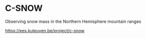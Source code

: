 # C-SNOW

Observing snow mass in the Northern Hemisphere mountain ranges

https://ees.kuleuven.be/project/c-snow